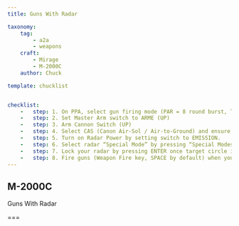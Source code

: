 ```yaml
---
title: Guns With Radar

taxonomy:
    tag:
        - a2a
        - weapons
    craft:
        - Mirage
        - M-2000C
    author: Chuck

template: chucklist


checklist:
    -   step: 1. On PPA, select gun firing mode (PAR = 8 round burst, TOT = continuous fire)
    -   step: 2. Set Master Arm switch to ARME (UP)
    -   step: 3. Arm Cannon Switch (UP)
    -   step: 4. Select CAS (Canon Air-Sol / Air-to-Ground) and ensure it is in Air-to-Air mode by pressing “C (A-A Gun Select)” (as shown) or KL2 for Air-to-Ground by pressing the CAS button on PCA.
    -   step: 5. Turn on Radar Power by setting switch to EMISSION.
    -   step: 6. Select radar “Special Mode” by pressing “Special Modes FWD or AFT” switch on your HOTAS. You can choose between three modes as shown previously (H, V or B).
    -   step: 7. Lock your radar by pressing ENTER once target circle is within radar tracking circle/line. A square will appear on locked target.
    -   step: 8. Fire guns (Weapon Fire key, SPACE by default) when you are within kill range (gun pipper will change when you are 300-600 meters from target) and your center reticle is on target.
---
```


## M-2000C
Guns With Radar

===

